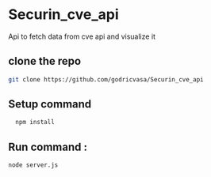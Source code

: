 # Securin_cve_api
Api to fetch data from cve api and visualize it

## clone the repo
  ```bash
  git clone https://github.com/godricvasa/Securin_cve_api 
   ```
## Setup command
  ```bash
    npm install
  ```
## Run command : 
```bash
node server.js
```

